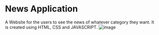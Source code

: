 # News Application
 A Website for the users to see the news of whatever category they want. It is created using HTML, CSS and JAVASCRIPT.
 ![image](https://github.com/Sushant055/News-Application/assets/110624592/5ad9bd5f-00e1-4691-b16b-b9edc981ba52)

